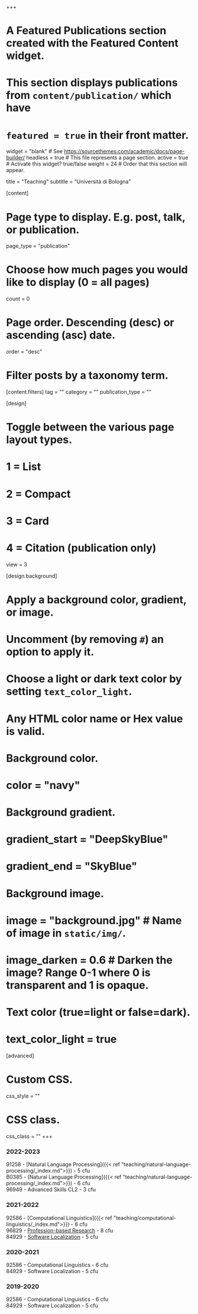 +++
# A Featured Publications section created with the Featured Content widget.
# This section displays publications from `content/publication/` which have
# `featured = true` in their front matter.

widget = "blank"  # See https://sourcethemes.com/academic/docs/page-builder/
headless = true  # This file represents a page section.
active = true  # Activate this widget? true/false
weight = 24  # Order that this section will appear.

title = "Teaching"
subtitle = "Università di Bologna"

[content]
  # Page type to display. E.g. post, talk, or publication.
  page_type = "publication"

  # Choose how much pages you would like to display (0 = all pages)
  count = 0

  # Page order. Descending (desc) or ascending (asc) date.
  order = "desc"

  # Filter posts by a taxonomy term.
  [content.filters]
    tag = ""
    category = ""
    publication_type = ""

[design]
  # Toggle between the various page layout types.
  #   1 = List
  #   2 = Compact
  #   3 = Card
  #   4 = Citation (publication only)
  view = 3

[design.background]
  # Apply a background color, gradient, or image.
  #   Uncomment (by removing `#`) an option to apply it.
  #   Choose a light or dark text color by setting `text_color_light`.
  #   Any HTML color name or Hex value is valid.

  # Background color.
  # color = "navy"

  # Background gradient.
  # gradient_start = "DeepSkyBlue"
  # gradient_end = "SkyBlue"

  # Background image.
  # image = "background.jpg"  # Name of image in `static/img/`.
  # image_darken = 0.6  # Darken the image? Range 0-1 where 0 is transparent and 1 is opaque.

  # Text color (true=light or false=dark).
  # text_color_light = true  

[advanced]
 # Custom CSS.
 css_style = ""

 # CSS class.
 css_class = ""
+++

### 2022-2023
91258 - [Natural Language Processing]({{< ref "teaching/natural-language-processing/_index.md">}}) - 5 cfu <br />
B0385 - [Natural Language Processing]({{< ref "teaching/natural-language-processing/_index.md">}}) - 6 cfu <br />
96949 - Advanced Skills CL2<!--[]({{< ref "teaching/advanced-skills/_index.md">}})--> - 3 cfu

### 2021-2022

92586 - [Computational Linguistics]({{< ref "teaching/computational-linguistics/_index.md">}}) - 6 cfu <br />
96829 - [Profession-based Research](https://www.unibo.it/en/teaching/course-unit-catalogue/course-unit/2021/470074) - 8 cfu <br />
84929 - [Software Localization](https://www.unibo.it/en/teaching/course-unit-catalogue/course-unit/2021/439178) - 5 cfu

### 2020-2021

92586 - Computational Linguistics - 6 cfu <br />
84929 - Software Localization - 5 cfu

### 2019-2020

92586 - Computational Linguistics - 6 cfu <br />
84929 - Software Localization - 5 cfu
